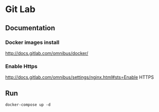 Git Lab
=======

## Documentation 
### Docker images install
http://docs.gitlab.com/omnibus/docker/

### Enable Https
http://docs.gitlab.com/omnibus/settings/nginx.html#sts=Enable HTTPS


## Run
```
docker-compose up -d
```